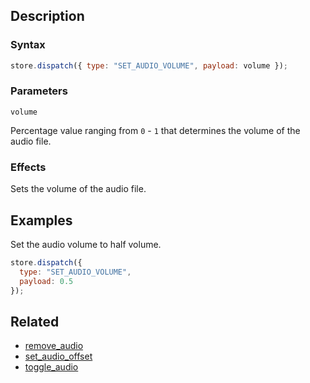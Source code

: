 ## Description

### Syntax

```javascript
store.dispatch({ type: "SET_AUDIO_VOLUME", payload: volume });
```

### Parameters

`volume`

Percentage value ranging from `0` - `1` that determines the volume of the audio file.

### Effects

Sets the volume of the audio file.

## Examples

Set the audio volume to half volume.

```javascript
store.dispatch({
  type: "SET_AUDIO_VOLUME",
  payload: 0.5
});
```

## Related

- [remove_audio](./remove_audio.md)
- [set_audio_offset](./set_audio_offset.md)
- [toggle_audio](./toggle_audio.md)
